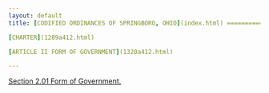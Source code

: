 ```yaml
---
layout: default 
title: [CODIFIED ORDINANCES OF SPRINGBORO, OHIO](index.html) =====================================================

[CHARTER](1289a412.html)

[ARTICLE II FORM OF GOVERNMENT](1320a412.html)

---
```


[Section 2.01 Form of Government.](1322a412.html)

